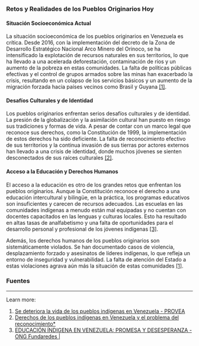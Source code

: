 ### Retos y Realidades de los Pueblos Originarios Hoy

#### Situación Socioeconómica Actual

La situación socioeconómica de los pueblos originarios en Venezuela es crítica. Desde 2016, con la implementación del decreto de la Zona de Desarrollo Estratégico Nacional Arco Minero del Orinoco, se ha intensificado la explotación de recursos naturales en sus territorios, lo que ha llevado a una acelerada deforestación, contaminación de ríos y un aumento de la pobreza en estas comunidades. La falta de políticas públicas efectivas y el control de grupos armados sobre las minas han exacerbado la crisis, resultando en un colapso de los servicios básicos y un aumento de la migración forzada hacia países vecinos como Brasil y Guyana [[1]](https://provea.org/actualidad/se-deteriora-la-vida-de-los-pueblos-indigenas-en-venezuela/).

#### Desafíos Culturales y de Identidad

Los pueblos originarios enfrentan serios desafíos culturales y de identidad. La presión de la globalización y la asimilación cultural han puesto en riesgo sus tradiciones y formas de vida. A pesar de contar con un marco legal que reconoce sus derechos, como la Constitución de 1999, la implementación de estos derechos ha sido deficiente. La falta de reconocimiento efectivo de sus territorios y la continua invasión de sus tierras por actores externos han llevado a una crisis de identidad, donde muchos jóvenes se sienten desconectados de sus raíces culturales [[2]](https://www.redalyc.org/journal/886/88646644006/html/).

#### Acceso a la Educación y Derechos Humanos

El acceso a la educación es otro de los grandes retos que enfrentan los pueblos originarios. Aunque la Constitución reconoce el derecho a una educación intercultural y bilingüe, en la práctica, los programas educativos son insuficientes y carecen de recursos adecuados. Las escuelas en las comunidades indígenas a menudo están mal equipadas y no cuentan con docentes capacitados en las lenguas y culturas locales. Esto ha resultado en altas tasas de analfabetismo y una falta de oportunidades para el desarrollo personal y profesional de los jóvenes indígenas [[3]](https://www.fundaredes.org/2024/11/26/educacion-indigena-en-venezuela-promesa-y-desesperanza/).

Además, los derechos humanos de los pueblos originarios son sistemáticamente violados. Se han documentado casos de violencia, desplazamiento forzado y asesinatos de líderes indígenas, lo que refleja un entorno de inseguridad y vulnerabilidad. La falta de atención del Estado a estas violaciones agrava aún más la situación de estas comunidades [[1]](https://provea.org/actualidad/se-deteriora-la-vida-de-los-pueblos-indigenas-en-venezuela/).

### Fuentes

---

Learn more:

1. [Se deteriora la vida de los pueblos indígenas en Venezuela - PROVEA](https://provea.org/actualidad/se-deteriora-la-vida-de-los-pueblos-indigenas-en-venezuela/)
2. [Derechos de los pueblos indígenas en Venezuela y el problema del reconocimiento*](https://www.redalyc.org/journal/886/88646644006/html/)
3. [EDUCACIÓN ÍNDIGENA EN VENEZUELA: PROMESA Y DESESPERANZA - ONG Fundaredes |](https://www.fundaredes.org/2024/11/26/educacion-indigena-en-venezuela-promesa-y-desesperanza/)